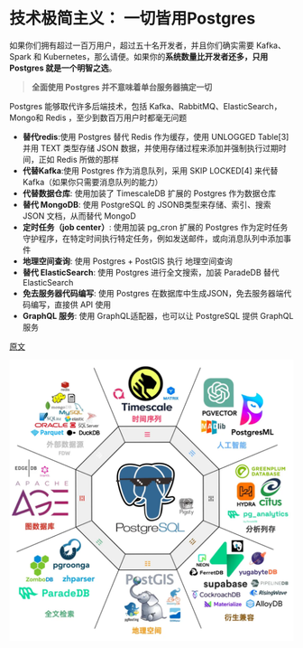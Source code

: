 # 技术极简主义： 一切皆用Postgres

如果你们拥有超过一百万用户，超过五十名开发者，并且你们确实需要 Kafka、Spark 和 Kubernetes，那么请便。如果你的**系统数量比开发者还多，只用 Postgres 就是一个明智之选**。

> **全面使用 Postgres 并不意味着单台服务器搞定一切**

Postgres 能够取代许多后端技术，包括 Kafka、RabbitMQ、ElasticSearch，Mongo和 Redis ，至少到数百万用户时都毫无问题

- **替代redis**:使用 Postgres 替代 Redis 作为缓存，使用 UNLOGGED Table[3] 并用 TEXT 类型存储 JSON 数据，并使用存储过程来添加并强制执行过期时间，正如 Redis 所做的那样
- **代替Kafka**:使用 Postgres 作为消息队列，采用 SKIP LOCKED[4] 来代替Kafka（如果你只需要消息队列的能力）
- **代替数据仓库**: 使用加装了 TimescaleDB 扩展的 Postgres 作为数据仓库
- **替代 MongoDB**: 使用 PostgreSQL 的 JSONB类型来存储、索引、搜索 JSON 文档，从而替代 MongoD
- **定时任务（job center）**: 使用加装 pg_cron  扩展的 Postgres 作为定时任务守护程序，在特定时间执行特定任务，例如发送邮件，或向消息队列中添加事件
- **地理空间查询**: 使用 Postgres + PostGIS 执行 地理空间查询
- **替代 ElasticSearch**: 使用 Postgres 进行全文搜索，加装 ParadeDB 替代 ElasticSearch
- **免去服务器代码编写**: 使用 Postgres 在数据库中生成JSON，免去服务器端代码编写，直接供 API 使用
- **GraphQL 服务**: 使用 GraphQL适配器，也可以让 PostgreSQL 提供 GraphQL 服务

[原文](https://mp.weixin.qq.com/s/yI06zdqnW5uWnqvKmgM-9g)

![postgressql](/study/imgs/postgresql.webp)
